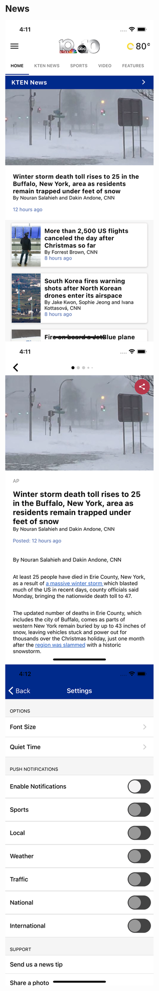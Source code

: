 # News

![alt text](https://raw.githubusercontent.com/joaquinrivera19/News/main/Simulator%20Screen%20Shot%20-%20iPhone%2013%20-%202022-12-26%20at%2016.11.19.png)
![alt text](https://raw.githubusercontent.com/joaquinrivera19/News/main/Simulator%20Screen%20Shot%20-%20iPhone%2013%20-%202022-12-26%20at%2016.11.41.png)
![alt text](https://raw.githubusercontent.com/joaquinrivera19/News/main/Simulator%20Screen%20Shot%20-%20iPhone%2013%20-%202022-12-26%20at%2016.12.22.png)

